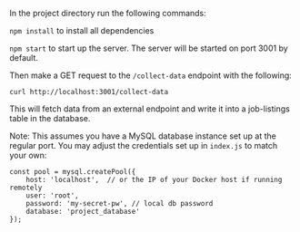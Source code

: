 In the project directory run the following commands:

`npm install` to install all dependencies


`npm start` to start up the server. The server will be started on port 3001 by default.


Then make a GET request to the `/collect-data` endpoint with the following:


`curl http://localhost:3001/collect-data `


This will fetch data from an external endpoint and write it into a job-listings table in the database.


Note: This assumes you have a MySQL database instance set up at the regular port. You may adjust the credentials set up in `index.js` to match your own:


```
const pool = mysql.createPool({
    host: 'localhost',  // or the IP of your Docker host if running remotely
    user: 'root',
    password: 'my-secret-pw', // local db password
    database: 'project_database'
});
```